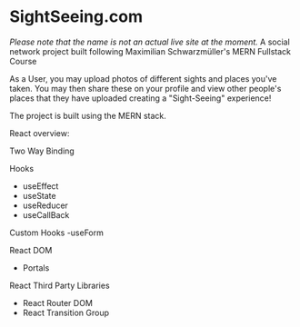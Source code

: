 # SightSeeing.com
*Please note that the name is not an actual live site at the moment.* 
A social network project built following Maximilian Schwarzmüller's MERN Fullstack Course

As a User, you may upload photos of different sights and places you've taken. You may then share these on your profile and view other people's places that they have uploaded creating a "Sight-Seeing" experience! 

The project is built using the MERN stack. 

React overview: 

Two Way Binding 

Hooks 
- useEffect
- useState
- useReducer
- useCallBack 

Custom Hooks 
-useForm 

React DOM 
- Portals 

React Third Party Libraries 
- React Router DOM 
- React Transition Group 




